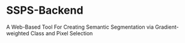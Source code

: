 # SSPS-Backend
A Web-Based Tool For Creating Semantic Segmentation via Gradient-weighted Class and Pixel Selection 
